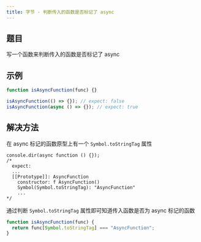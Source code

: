 ```yaml
---
title: 字节 - 判断传入的函数是否标记了 async
---
```


## 题目

写一个函数来判断传入的函数是否标记了 async

## 示例

```js
function isAsyncFunction(func) {}

isAsyncFunction(() => {}); // expect: false
isAsyncFunction(async () => {}); // expect: true
```

## 解决方法

在 async 标记的函数原型上有一个 `Symbol.toStringTag` 属性

```js{7}
console.dir(async function () {});
/*
  expect:
  ...
  [[Prototype]]: AsyncFunction
    constructor: f AsyncFunction()
    Symbol(Symbol.toStringTag): "AsyncFunction"
    ...
*/
```

通过判断 `Symbol.toStringTag` 属性即可知道传入函数是否为 async 标记的函数

```js
function isAsyncFunction(func) {
  return func[Symbol.toStringTag] === "AsyncFunction";
}
```
